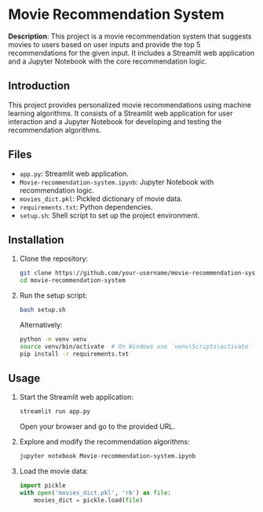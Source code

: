 # Movie Recommendation System

**Description**: This project is a movie recommendation system that suggests movies to users based on user inputs and provide the top 5 recommendations for the given input. It includes a Streamlit web application and a Jupyter Notebook with the core recommendation logic.

## Introduction

This project provides personalized movie recommendations using machine learning algorithms. It consists of a Streamlit web application for user interaction and a Jupyter Notebook for developing and testing the recommendation algorithms.

## Files

- `app.py`: Streamlit web application.
- `Movie-recommendation-system.ipynb`: Jupyter Notebook with recommendation logic.
- `movies_dict.pkl`: Pickled dictionary of movie data.
- `requirements.txt`: Python dependencies.
- `setup.sh`: Shell script to set up the project environment.

## Installation

1. Clone the repository:
    ```sh
    git clone https://github.com/your-username/movie-recommendation-system.git
    cd movie-recommendation-system
    ```
2. Run the setup script:
    ```sh
    bash setup.sh
    ```
   Alternatively:
    ```sh
    python -m venv venv
    source venv/bin/activate  # On Windows use `venv\Scripts\activate`
    pip install -r requirements.txt
    ```

## Usage

1. Start the Streamlit web application:
    ```sh
    streamlit run app.py
    ```
   Open your browser and go to the provided URL.

2. Explore and modify the recommendation algorithms:
    ```sh
    jupyter notebook Movie-recommendation-system.ipynb
    ```

3. Load the movie data:
    ```python
    import pickle
    with open('movies_dict.pkl', 'rb') as file:
        movies_dict = pickle.load(file)
    ```
